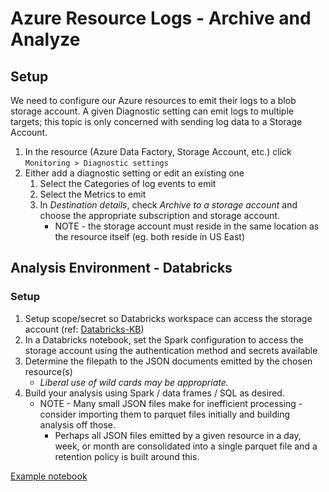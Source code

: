 # Azure Resource Logs - Archive and Analyze

## Setup
We need to configure our Azure resources to emit their logs to a blob storage account.  A given Diagnostic setting can emit logs to multiple targets; this topic is only concerned with sending log data to a Storage Account.

1. In the resource (Azure Data Factory, Storage Account, etc.) click `Monitoring > Diagnostic settings` 
1. Either add a diagnostic setting or edit an existing one
    1. Select the Categories of log events to emit
    1. Select the Metrics to emit
    1. In _Destination details_, check _Archive to a storage account_ and choose the appropriate subscription and storage account.
        * NOTE - the storage account must reside in the same location as the resource itself (eg. both reside in US East)

## Analysis Environment - Databricks
### Setup
1. Setup scope/secret so Databricks workspace can access the storage account (ref: [Databricks-KB](Databricks-KB.md))
1. In a Databricks notebook, set the Spark configuration to access the storage account using the authentication method and secrets available
1. Determine the filepath to the JSON documents emitted by the chosen resource(s)
    * _Liberal use of wild cards may be appropriate._
1. Build your analysis using Spark / data frames / SQL as desired.
    * NOTE - Many small JSON files make for inefficient processing - consider importing them to parquet files initially and building analysis off those.
        * Perhaps all JSON files emitted by a given resource in a day, week, or month are consolidated into a single parquet file and a retention policy is built around this.

[Example notebook](Get%20Log%20Data.py)